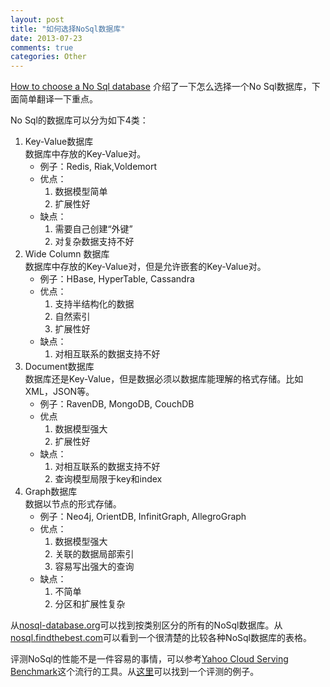 ```yaml
---
layout: post
title: "如何选择NoSql数据库"
date: 2013-07-23
comments: true
categories: Other
---
```

<p><a href="http://blogs.microsoft.co.il/blogs/applisec/archive/2013/07/10/how-to-choose-a-no-sql-database.aspx">How to choose a No Sql database</a> 介绍了一下怎么选择一个No Sql数据库，下面简单翻译一下重点。</p>  <p>No Sql的数据库可以分为如下4类： </p>  <ol>   <li>Key-Value数据库     <br />数据库中存放的Key-Value对。       <ul>       <li>例子：Redis, Riak,Voldemort </li>        <li>优点：         <br />          <ol>           <li>数据模型简单 </li>            <li>扩展性好 </li>         </ol>       </li>        <li>缺点：          <ol>           <li>需要自己创建“外键” </li>            <li>对复杂数据支持不好 </li>         </ol>       </li>     </ul>   </li>    <li>Wide Column 数据库     <br />数据库中存放的Key-Value对，但是允许嵌套的Key-Value对。       <ul>       <li>例子：HBase, HyperTable, Cassandra </li>        <li>优点：          <ol>           <li>支持半结构化的数据 </li>            <li>自然索引 </li>            <li>扩展性好 </li>         </ol>       </li>        <li>缺点：          <ol>           <li>对相互联系的数据支持不好 </li>         </ol>       </li>     </ul>   </li>    <li>Document数据库     <br />数据库还是Key-Value，但是数据必须以数据库能理解的格式存储。比如XML，JSON等。       <ul>       <li>例子：RavenDB, MongoDB, CouchDB </li>        <li>优点          <ol>           <li>数据模型强大 </li>            <li>扩展性好 </li>         </ol>       </li>        <li>缺点：          <ol>           <li>对相互联系的数据支持不好 </li>            <li>查询模型局限于key和index </li>         </ol>       </li>     </ul>   </li>    <li>Graph数据库     <br />数据以节点的形式存储。       <ul>       <li>例子：Neo4j, OrientDB, InfinitGraph, AllegroGraph </li>        <li>优点：          <ol>           <li>数据模型强大 </li>            <li>关联的数据局部索引 </li>            <li>容易写出强大的查询 </li>         </ol>       </li>        <li>缺点：          <ol>           <li>不简单 </li>            <li>分区和扩展性复杂 </li>         </ol>       </li>     </ul>   </li> </ol>  <p>从<a href="http://nosql-database.org/">nosql-database.org</a>可以找到按类别区分的所有的NoSql数据库。从<a href="http://nosql.findthebest.com/">nosql.findthebest.com</a>可以看到一个很清楚的比较各种NoSql数据库的表格。</p>  <p>评测NoSql的性能不是一件容易的事情，可以参考<a href="https://www.google.co.il/url?sa=t&amp;rct=j&amp;q=&amp;esrc=s&amp;source=web&amp;cd=9&amp;cad=rja&amp;ved=0CHkQFjAI&amp;url=http%3A%2F%2Fcourse.cs.tau.ac.il%2Fsecws12%2Fsites%2Fdrupal-courses.cs.tau.ac.il.secws12%2Ffiles%2FDistributed%2520Databases%2520-%2520YCSB%2520Tutorial.docx&amp;ei=AcLdUaqOEYTptQb3-oCYDA&amp;usg=AFQjCNHaDqIXKRgIITPuz_WJ44epOZ4KNQ&amp;sig2=wNd6ZA_1X4HmBEijOktaHA&amp;bvm=bv.48705608,d.Yms">Yahoo Cloud Serving Benchmark</a>这个流行的工具。从<a href="http://www.networkworld.com/news/tech/2012/102212-nosql-263595.html">这里</a>可以找到一个评测的例子。</p>